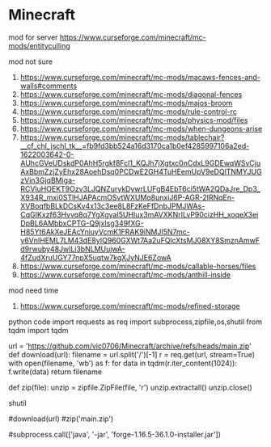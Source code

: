 # Minecraft
mod for server 
https://www.curseforge.com/minecraft/mc-mods/entityculling

mod not sure
1. https://www.curseforge.com/minecraft/mc-mods/macaws-fences-and-walls#comments
2. https://www.curseforge.com/minecraft/mc-mods/diagonal-fences
3. https://www.curseforge.com/minecraft/mc-mods/majos-broom
4. https://www.curseforge.com/minecraft/mc-mods/rule-control-rc
5. https://www.curseforge.com/minecraft/mc-mods/physics-mod/files
6. https://www.curseforge.com/minecraft/mc-mods/when-dungeons-arise
7. https://www.curseforge.com/minecraft/mc-mods/tablechair?__cf_chl_jschl_tk__=fb9fd3bb524a16d3170ca1b0ef4285997106a2ed-1622003642-0-AUhcGVeUDskdP0AhH5rgkf8Fcl1_KQJh7jXgtxc0nCdxL9GDEwqWSvCjuAxBbmZzjZyEhx28AoehDsq0PCDwE2GH4TuHEemUpV9eDQlTNMYJUGzVin3GjqBMiga-RCVluHOEKT9Ozv3LJQNZurykDywrLUFgB4EbT6ci5tWA2QDaJre_Dp3_X934R_mxi0STlHJAPAcmOSvtWXUMq8unxiJ6P-AGR-2IRNqEn-XVBoqfbBLkDCsKv4x13c3ee8L8FzKeFfDnbJPMJWAs-CqGIKxzf63Hvvq8q7YgXgyaI5UHIux3mAVXKNrILvP90cizHH_xoqeX3eiDpBL6AMbbxCPTG-Q9jxIsg349fXG-H85Yt6AkXeJEAcYniuyVcmK1FRAK9iNMJI5N7mc-y6VnIHEML7LM43dE8yIQ960GXWt7Aa2uFQlcXtsMJ08XY8SmznAmwFd9rwuby48JwlLi3bNLMUujwA-4fZudXruUGY77npX5uqtw7kgXJyNJE6ZowA
8. https://www.curseforge.com/minecraft/mc-mods/callable-horses/files
9. https://www.curseforge.com/minecraft/mc-mods/anthill-inside

mod need time
1. https://www.curseforge.com/minecraft/mc-mods/refined-storage





python code 
import requests as req
import subprocess,zipfile,os,shutil
from tqdm import tqdm

url = 'https://github.com/vic0706/Minecraft/archive/refs/heads/main.zip'
def download(url):
    filename = url.split('/')[-1]
    r = req.get(url, stream=True)
    with open(filename, 'wb') as f:
        for data in tqdm(r.iter_content(1024)):
            f.write(data)
    return filename

def zip(file):
	unzip = zipfile.ZipFile(file, 'r')
	unzip.extractall()
	unzip.close()


shutil


#download(url)
#zip('main.zip')



#subprocess.call(['java', '-jar', 'forge-1.16.5-36.1.0-installer.jar'])


